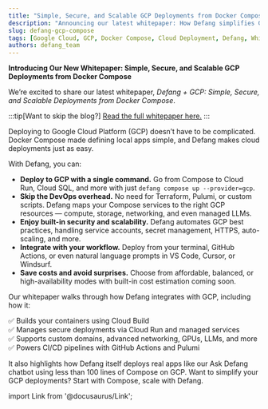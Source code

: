```yaml
---
title: "Simple, Secure, and Scalable GCP Deployments from Docker Compose"
description: "Announcing our latest whitepaper: How Defang simplifies Google Cloud deployments with Docker Compose"
slug: defang-gcp-compose
tags: [Google Cloud, GCP, Docker Compose, Cloud Deployment, Defang, Whitepaper]
authors: defang_team
---
```


**Introducing Our New Whitepaper: Simple, Secure, and Scalable GCP Deployments from Docker Compose**

We’re excited to share our latest whitepaper, _Defang + GCP: Simple, Secure, and Scalable Deployments from Docker Compose_.

:::tip[Want to skip the blog?]
[Read the full whitepaper here.](https://defang.io/whitepapers/gcp-defang/)
:::

Deploying to Google Cloud Platform (GCP) doesn’t have to be complicated. Docker Compose made defining local apps simple, and Defang makes cloud deployments just as easy.

With Defang, you can:

- **Deploy to GCP with a single command.** Go from Compose to Cloud Run, Cloud SQL, and more with just `defang compose up --provider=gcp`.
- **Skip the DevOps overhead.** No need for Terraform, Pulumi, or custom scripts. Defang maps your Compose services to the right GCP resources — compute, storage, networking, and even managed LLMs.
- **Enjoy built-in security and scalability.** Defang automates GCP best practices, handling service accounts, secret management, HTTPS, auto-scaling, and more.
- **Integrate with your workflow.** Deploy from your terminal, GitHub Actions, or even natural language prompts in VS Code, Cursor, or Windsurf.
- **Save costs and avoid surprises.** Choose from affordable, balanced, or high-availability modes with built-in cost estimation coming soon.

Our whitepaper walks through how Defang integrates with GCP, including how it:

✅ Builds your containers using Cloud Build  
✅ Manages secure deployments via Cloud Run and managed services  
✅ Supports custom domains, advanced networking, GPUs, LLMs, and more  
✅ Powers CI/CD pipelines with GitHub Actions and Pulumi

It also highlights how Defang itself deploys real apps like our Ask Defang chatbot using less than 100 lines of Compose on GCP.
Want to simplify your GCP deployments? Start with Compose, scale with Defang.

import Link from '@docusaurus/Link';

<div style={{marginTop: '2rem', marginBottom: '2rem'}}>
  <Link
    className="button button--primary button--lg"
    to="https://defang.io/whitepapers/gcp-defang/"
    children="Read the full whitepaper"
  />
</div>
